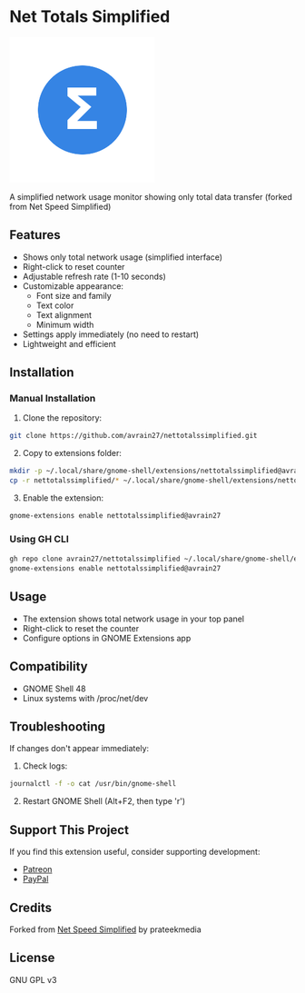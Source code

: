 # Net Totals Simplified

![Extension Icon](https://raw.githubusercontent.com/avrain27/nettotalssimplified/main/images/icon-full.png)

A simplified network usage monitor showing only total data transfer (forked from Net Speed Simplified)

## Features

- Shows only total network usage (simplified interface)
- Right-click to reset counter
- Adjustable refresh rate (1-10 seconds)
- Customizable appearance:
  - Font size and family
  - Text color
  - Text alignment
  - Minimum width
- Settings apply immediately (no need to restart)
- Lightweight and efficient

## Installation

### Manual Installation

1. Clone the repository:
```bash
git clone https://github.com/avrain27/nettotalssimplified.git
```

2. Copy to extensions folder:
```bash
mkdir -p ~/.local/share/gnome-shell/extensions/nettotalssimplified@avrain27
cp -r nettotalssimplified/* ~/.local/share/gnome-shell/extensions/nettotalssimplified@avrain27/
```

3. Enable the extension:
```bash
gnome-extensions enable nettotalssimplified@avrain27
```

### Using GH CLI

```bash
gh repo clone avrain27/nettotalssimplified ~/.local/share/gnome-shell/extensions/nettotalssimplified@avrain27
gnome-extensions enable nettotalssimplified@avrain27
```

## Usage

- The extension shows total network usage in your top panel
- Right-click to reset the counter
- Configure options in GNOME Extensions app

## Compatibility

- GNOME Shell 48
- Linux systems with /proc/net/dev

## Troubleshooting

If changes don't appear immediately:
1. Check logs:
```bash
journalctl -f -o cat /usr/bin/gnome-shell
```
2. Restart GNOME Shell (Alt+F2, then type 'r')

## Support This Project
If you find this extension useful, consider supporting development:
- [Patreon](https://patreon.com/avrain27)
- [PayPal](https://paypal.me/avrain27)

## Credits

Forked from [Net Speed Simplified](https://github.com/prateekmedia/netspeedsimplified) by prateekmedia

## License

GNU GPL v3